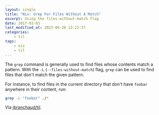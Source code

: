 ```yaml
---
layout: single
title: "Nix: Grep For Files Without A Match"
excerpt: Using the files-without-match flag
date: 2017-03-03
last_modified_at: 2023-04-26 13:22:37
categories:
    - til
tags:
    - nix
    - til
---
```


The `grep` command is generally used to find files whose contents match a
pattern. With the `-L` (`--files-without-match`) flag, `grep` can be used to
find files that don't match the given pattern.

For instance, to find files in the current directory that don't have
`foobar` anywhere in their content, run:

```bash
grep -L "foobar" ./*
```

Via [jbranchaud/til](https://github.com/jbranchaud/til).
